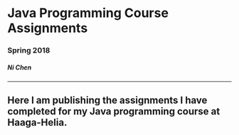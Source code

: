 # Java Programming Course Assignments
### Spring 2018
##### Ni Chen
---
Here I am publishing the assignments I have completed for my Java programming course at Haaga-Helia.
---